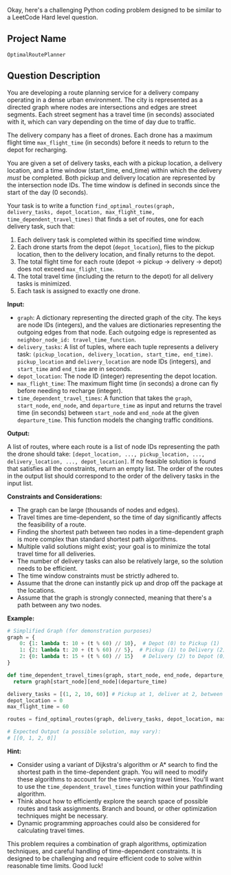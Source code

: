 Okay, here's a challenging Python coding problem designed to be similar to a LeetCode Hard level question.

## Project Name

`OptimalRoutePlanner`

## Question Description

You are developing a route planning service for a delivery company operating in a dense urban environment. The city is represented as a directed graph where nodes are intersections and edges are street segments. Each street segment has a travel time (in seconds) associated with it, which can vary depending on the time of day due to traffic.

The delivery company has a fleet of drones. Each drone has a maximum flight time `max_flight_time` (in seconds) before it needs to return to the depot for recharging.

You are given a set of delivery tasks, each with a pickup location, a delivery location, and a time window (start_time, end_time) within which the delivery *must* be completed. Both pickup and delivery location are represented by the intersection node IDs. The time window is defined in seconds since the start of the day (0 seconds).

Your task is to write a function `find_optimal_routes(graph, delivery_tasks, depot_location, max_flight_time, time_dependent_travel_times)` that finds a set of routes, one for each delivery task, such that:

1.  Each delivery task is completed within its specified time window.
2.  Each drone starts from the depot (`depot_location`), flies to the pickup location, then to the delivery location, and finally returns to the depot.
3.  The total flight time for each route (depot -> pickup -> delivery -> depot) does not exceed `max_flight_time`.
4.  The total travel time (including the return to the depot) for all delivery tasks is minimized.
5.  Each task is assigned to exactly one drone.

**Input:**

*   `graph`: A dictionary representing the directed graph of the city. The keys are node IDs (integers), and the values are dictionaries representing the outgoing edges from that node. Each outgoing edge is represented as `neighbor_node_id: travel_time_function`.
*   `delivery_tasks`: A list of tuples, where each tuple represents a delivery task: `(pickup_location, delivery_location, start_time, end_time)`.  `pickup_location` and `delivery_location` are node IDs (integers), and `start_time` and `end_time` are in seconds.
*   `depot_location`: The node ID (integer) representing the depot location.
*   `max_flight_time`: The maximum flight time (in seconds) a drone can fly before needing to recharge (integer).
*   `time_dependent_travel_times`: A function that takes the `graph`, `start_node`, `end_node`, and `departure_time` as input and returns the travel time (in seconds) between `start_node` and `end_node` at the given `departure_time`.  This function models the changing traffic conditions.

**Output:**

A list of routes, where each route is a list of node IDs representing the path the drone should take: `[depot_location, ..., pickup_location, ..., delivery_location, ..., depot_location]`.  If no feasible solution is found that satisfies all the constraints, return an empty list. The order of the routes in the output list should correspond to the order of the delivery tasks in the input list.

**Constraints and Considerations:**

*   The graph can be large (thousands of nodes and edges).
*   Travel times are time-dependent, so the time of day significantly affects the feasibility of a route.
*   Finding the shortest path between two nodes in a time-dependent graph is more complex than standard shortest path algorithms.
*   Multiple valid solutions might exist; your goal is to minimize the total travel time for all deliveries.
*   The number of delivery tasks can also be relatively large, so the solution needs to be efficient.
*   The time window constraints must be strictly adhered to.
*   Assume that the drone can instantly pick up and drop off the package at the locations.
*   Assume that the graph is strongly connected, meaning that there's a path between any two nodes.

**Example:**

```python
# Simplified Graph (for demonstration purposes)
graph = {
    0: {1: lambda t: 10 + (t % 60) // 10},  # Depot (0) to Pickup (1)
    1: {2: lambda t: 20 + (t % 60) // 5},  # Pickup (1) to Delivery (2)
    2: {0: lambda t: 15 + (t % 60) // 15}   # Delivery (2) to Depot (0)
}

def time_dependent_travel_times(graph, start_node, end_node, departure_time):
  return graph[start_node][end_node](departure_time)

delivery_tasks = [(1, 2, 10, 60)] # Pickup at 1, deliver at 2, between time 10 and 60
depot_location = 0
max_flight_time = 60

routes = find_optimal_routes(graph, delivery_tasks, depot_location, max_flight_time, time_dependent_travel_times)

# Expected Output (a possible solution, may vary):
# [[0, 1, 2, 0]]
```

**Hint:**

*   Consider using a variant of Dijkstra's algorithm or A\* search to find the shortest path in the time-dependent graph. You will need to modify these algorithms to account for the time-varying travel times.  You'll want to use the `time_dependent_travel_times` function within your pathfinding algorithm.
*   Think about how to efficiently explore the search space of possible routes and task assignments.  Branch and bound, or other optimization techniques might be necessary.
*   Dynamic programming approaches could also be considered for calculating travel times.

This problem requires a combination of graph algorithms, optimization techniques, and careful handling of time-dependent constraints. It is designed to be challenging and require efficient code to solve within reasonable time limits. Good luck!
